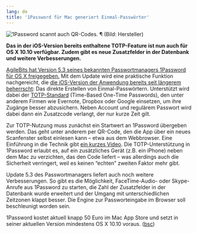 ```yaml
---
lang: de
title: '1Password für Mac generiert Einmal-Passwörter'
---
```


![1Password scannt auch QR-Codes. ¶ (Bild: Hersteller)]

**Das in der iOS-Version bereits enthaltene TOTP-Feature ist nun auch für OS X 10.10 verfügbar. Zudem gibt es neue Zusatzfelder in der Datenbank und weitere Verbesserungen.**

[AgileBits hat Version 5.3 seines bekannten Passwortmanagers 1Password für OS X freigegeben.] Mit dem Update wird eine praktische Funktion nachgereicht, die [die iOS-Version der Anwendung bereits seit längerem beherrscht][]: Das direkte Erstellen von Einmal-Passwörtern. Unterstützt wird dabei der [TOTP-Standard] (Time-Based One-Time Passwords), den unter anderem Firmen wie Evernote, Dropbox oder Google einsetzen, um ihre Zugänge besser abzusichern. Neben Account und regulärem Passwort wird dabei dann ein Zusatzcode verlangt, der nur kurze Zeit gilt.

Zur TOTP-Nutzung muss zunächst ein Startwert an 1Password übergeben werden. Das geht unter anderem per QR-Code, den die App über ein neues Scanfenster selbst einlesen kann – etwa aus dem Webbrowser. Eine Einführung in die Technik gibt [ein kurzes Video]. Die TOTP-Unterstützung in 1Password erlaubt es, auf ein zusätzliches Gerät (z.B. ein iPhone) neben dem Mac zu verzichten, das den Code liefert – was allerdings auch die Sicherheit verringert, weil es keinen “echten” zweiten Faktor mehr gibt.

Update 5.3 des Passwortmanagers liefert auch noch weitere Verbesserungen. So gibt es die Möglichkeit, FaceTime-Audio- oder Skype-Anrufe aus 1Password zu starten, die Zahl der Zusatzfelder in der Datenbank wurde erweitert und der Umgang mit unterschiedlichen Zeitzonen klappt besser. Die Engine zur Passworteingabe im Browser soll beschleunigt worden sein.

1Password kostet aktuell knapp 50 Euro im Mac App Store und setzt in seiner aktuellen Version mindestens OS X 10.10 voraus. ([bsc])

  [1Password scannt auch QR-Codes. ¶ (Bild: Hersteller)]: http://3.f.ix.de/scale/geometry/600/q75/imgs/18/1/4/6/2/3/5/1/Barcode-Scanner-With-Border-fc08c913da5cea5d.jpeg
  [AgileBits hat Version 5.3 seines bekannten Passwortmanagers 1Password für OS X freigegeben.]: https://itunes.apple.com/de/app/1password-password-manager/id443987910
  [die iOS-Version der Anwendung bereits seit längerem beherrscht]: http://www.heise.de/mac-and-i/meldung/Passwortmanager-1Password-mit-groesseren-Updates-fuer-OS-X-und-iOS-2529204.html
  [TOTP-Standard]: https://blog.agilebits.com/2015/01/26/totp-for-1password-users/
  [ein kurzes Video]: http://1pw.ca/TOTPvideoMac
  [bsc]: mailto:bsc@heise.de
